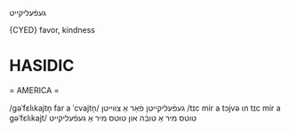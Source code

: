 געפֿעליקייט

{CYED}
favor, kindness

HASIDIC
=======
= AMERICA = 

/gəˈfɛlɩkajtn̩ far a ˈcvajtn̩/ געפֿעליקייטן פֿאַר אַ צווייטן
/tɪc mir a tɔjvə ɩn tɪc mir a gəˈfɛlɩkajt/ טוטס מיר אַ טובֿה און טוטס מיר אַ געפֿעליקייט